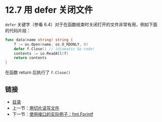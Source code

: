 # 12.7 用 defer 关闭文件

`defer` 关键字（参看 6.4）对于在函数结束时关闭打开的文件非常有用，例如下面的代码片段：

```go
func data(name string) string {
	f := os.Open(name, os.O_RDONLY, 0)
	defer f.Close() // idiomatic Go code!
	contents := io.ReadAll(f)
	return contents
}

```
在函数 return 后执行了 `f.Close()`


## 链接

- [目录](directory.md)
- 上一节：[用切片读写文件](12.6.md)
- 下一节：[使用接口的实际例子：fmt.Fprintf](12.8.md)
